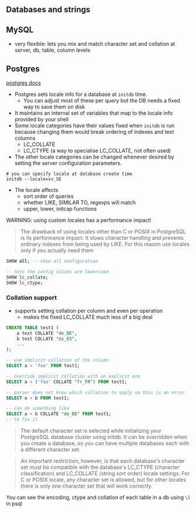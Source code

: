 ## Databases and strings

##  MySQL

* very flexible: lets you mix and match character set and collation at
    server, db, table, column levels

## Postgres

[postgres docs](http://www.postgresql.org/docs/9.4/static/charset.html)

* Postgres sets locale info for a database at `initdb` time.
    * You can adjust most of these per query but the DB needs a fixed way to save them on disk
* It maintains an internal set of variables that map to the locale info provided by your shell
* Some locale categories have their values fixed when `initdb` is run
  because changing them would break ordering of indexes and text columns
    * LC_COLLATE
    * LC_CTYPE (a way to specialise LC_COLLATE, not often used)
* The other locale categories can be changed whenever desired by setting the server configuration parameters.

```
# you can specify locale at database create time
initdb --locale=sv_SE
```

* The locale affects
    * sort order of queries
    * whether LIKE, SIMILAR TO, regexps will match
    * upper, lower, initcap functions

WARNING: using custom locales has a performance impact!

> The drawback of using locales other than C or POSIX in PostgreSQL is its
> performance impact. It slows character handling and prevents ordinary indexes
> from being used by LIKE. For this reason use locales only if you actually
> need them


```sql
SHOW all; -- show all configuration

-- note the config values are lowercase
SHOW lc_collate;
SHOW lc_ctype;
```

### Collation support

* supports setting collation per column and even per operation
    * makes the fixed LC_COLLATE much less of a big deal

```sql
CREATE TABLE test1 (
    a text COLLATE "de_DE",
    b text COLLATE "es_ES",
    ...
);

-- use implicit collation of the column
SELECT a < 'foo' FROM test1;

-- override implicit collation with an explicit one
SELECT a < ('foo' COLLATE "fr_FR") FROM test1;

-- parser does not know which collation to apply so this is an error
SELECT a < b FROM test1;

-- can do something like
SELECT a < b COLLATE "de_DE" FROM test1;
-- to fix it
```

> The default character set is selected while initializing your PostgreSQL
> database cluster using initdb. It can be overridden when you create a
> database, so you can have multiple databases each with a different character
> set.

> An important restriction, however, is that each database's character set must
> be compatible with the database's LC_CTYPE (character classification) and
> LC_COLLATE (string sort order) locale settings. For C or POSIX locale, any
> character set is allowed, but for other locales there is only one character
> set that will work correctly.

You can see the encoding, ctype and collation of each table in a db using `\l` in psql
